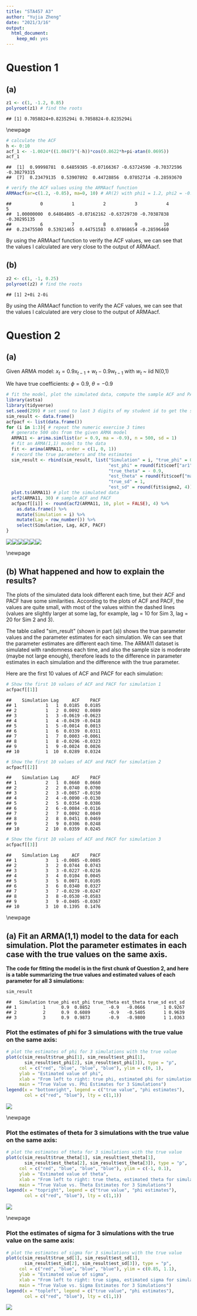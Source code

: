 ```yaml
---
title: "STA457 A3"
author: "Yujia Zheng"
date: "2021/3/16"
output:
  html_document: 
    keep_md: yes
---
```




# Question 1
## (a)

```r
z1 <- c(1, -1.2, 0.85)
polyroot(z1) # find the roots 
```

```
## [1] 0.7058824+0.8235294i 0.7058824-0.8235294i
```

\newpage


```r
# calculate the ACF
h <- 0:10
acf_1 <- -1.0024*((1.0847)^(-h))*cos(0.8622*h+pi-atan(0.0695))
acf_1
```

```
##  [1]  0.99998781  0.64859385 -0.07166367 -0.63724590 -0.70372596 -0.30279315
##  [7]  0.23479135  0.53907892  0.44728856  0.07852714 -0.28593670
```

```r
# verify the ACF values using the ARMAacf function
ARMAacf(ar=c(1.2, -0.85), ma=0, 10) # AR(2) with phi1 = 1.2, phi2 = -0.85
```

```
##           0           1           2           3           4           5 
##  1.00000000  0.64864865 -0.07162162 -0.63729730 -0.70387838 -0.30295135 
##           6           7           8           9          10 
##  0.23475500  0.53921465  0.44751583  0.07868654 -0.28596460
```

By using the ARMAacf function to verify the ACF values, we can see that the values I calculated are very close to the output of ARMAacf.

## (b)

```r
z2 <- c(1, -1, 0.25)
polyroot(z2) # find the roots 
```

```
## [1] 2+0i 2-0i
```

By using the ARMAacf function to verify the ACF values, we can see that the values I calculated are very close to the output of ARMAacf.

# Question 2
## (a)
Given ARMA model: $x_t=0.9x_{t-1}+w_t-0.9w_{t-1} \ \text{with} \ w_t$ ~ iid N(0,1)

We have true coefficients: $\phi = 0.9$, $\theta = -0.9$


```r
# fit the model, plot the simulated data, compute the sample ACF and PACF
library(astsa)
library(tidyverse)
set.seed(299) # set seed to last 3 digits of my student id to get the same result each time
sim_result <- data.frame()
acfpacf <- list(data.frame())
for (i in 1:3){ # repeat the numeric exercise 3 times
  # generate 500 obs from the given ARMA model
  ARMA11 <- arima.sim(list(ar = 0.9, ma = -0.9), n = 500, sd = 1)
  # fit an ARMA(1,1) model to the data
  fit <- arima(ARMA11, order = c(1, 0, 1))
  # record the true parameters and the estimates
  sim_result <- rbind(sim_result, list("Simulation" = i, "true_phi" = 0.9,
                                       "est_phi" = round(fit$coef["ar1"], 4),
                                       "true_theta" = - 0.9,
                                       "est_theta" = round(fit$coef["ma1"], 4),
                                       "true_sd" = 1,
                                       "est_sd" = round(fit$sigma2, 4)))
  plot.ts(ARMA11) # plot the simulated data
  acf2(ARMA11, 30) # sample ACF and PACF
  acfpacf[[i]] <- round(acf2(ARMA11, 10, plot = FALSE), 4) %>%
    as.data.frame() %>%
    mutate(Simulation = i) %>%
    mutate(Lag = row_number()) %>%
    select(Simulation, Lag, ACF, PACF)
}
```

![](STA457-A3_files/figure-html/unnamed-chunk-4-1.png)<!-- -->![](STA457-A3_files/figure-html/unnamed-chunk-4-2.png)<!-- -->![](STA457-A3_files/figure-html/unnamed-chunk-4-3.png)<!-- -->![](STA457-A3_files/figure-html/unnamed-chunk-4-4.png)<!-- -->![](STA457-A3_files/figure-html/unnamed-chunk-4-5.png)<!-- -->![](STA457-A3_files/figure-html/unnamed-chunk-4-6.png)<!-- -->

\newpage
## (b) What happened and how to explain the results?

The plots of the simulated data look different each time, but their ACF and PACF have some similarities. According to the plots of ACF and PACF, the values are quite small, with most of the values within the dashed lines (values are slightly larger at some lag, for example, lag = 10 for Sim 3, lag = 20 for Sim 2 and 3).

The table called "sim_result" (shown in part (a)) shows the true parameter values and the parameter estimates for each simulation. We can see that the parameter estimates are different each time. The ARMA11 dataset is simulated with randomness each time, and also the sample size is moderate (maybe not large enough), therefore leads to the difference in parameter estimates in each simulation and the difference with the true parameter.

Here are the first 10 values of ACF and PACF for each simulation:


```r
# Show the first 10 values of ACF and PACF for simulation 1
acfpacf[[1]]
```

```
##    Simulation Lag     ACF    PACF
## 1           1   1  0.0185  0.0185
## 2           1   2  0.0092  0.0089
## 3           1   3 -0.0619 -0.0623
## 4           1   4 -0.0439 -0.0418
## 5           1   5 -0.0014  0.0013
## 6           1   6  0.0339  0.0311
## 7           1   7  0.0003 -0.0061
## 8           1   8 -0.0296 -0.0323
## 9           1   9 -0.0024  0.0026
## 10          1  10  0.0289  0.0324
```

```r
# Show the first 10 values of ACF and PACF for simulation 2
acfpacf[[2]]
```

```
##    Simulation Lag     ACF    PACF
## 1           2   1  0.0660  0.0660
## 2           2   2  0.0740  0.0700
## 3           2   3 -0.0057 -0.0150
## 4           2   4 -0.0090 -0.0130
## 5           2   5  0.0354  0.0386
## 6           2   6 -0.0084 -0.0116
## 7           2   7  0.0092  0.0049
## 8           2   8  0.0451  0.0469
## 9           2   9  0.0306  0.0248
## 10          2  10  0.0359  0.0245
```

```r
# Show the first 10 values of ACF and PACF for simulation 3
acfpacf[[3]]
```

```
##    Simulation Lag     ACF    PACF
## 1           3   1 -0.0085 -0.0085
## 2           3   2  0.0744  0.0743
## 3           3   3 -0.0227 -0.0216
## 4           3   4  0.0104  0.0045
## 5           3   5  0.0071  0.0105
## 6           3   6  0.0340  0.0327
## 7           3   7 -0.0239 -0.0247
## 8           3   8 -0.0530 -0.0583
## 9           3   9 -0.0405 -0.0367
## 10          3  10  0.1395  0.1476
```

\newpage
## (a) Fit an ARMA(1,1) model to the data for each simulation. Plot the parameter estimates in each case with the true values on the same axis.

**The code for fitting the model is in the first chunk of Question 2, and here is a table summarizing the true values and estimated values of each parameter for all 3 simulations:**


```r
sim_result
```

```
##   Simulation true_phi est_phi true_theta est_theta true_sd est_sd
## 1          1      0.9  0.0852       -0.9   -0.0666       1 0.9267
## 2          2      0.9  0.6089       -0.9   -0.5405       1 0.9639
## 3          3      0.9  0.9873       -0.9   -0.9800       1 1.0363
```

### Plot the estimates of phi for 3 simulations with the true value on the same axis:


```r
# plot the estimates of phi for 3 simulations with the true value
plot(c(sim_result$true_phi[1], sim_result$est_phi[1],
       sim_result$est_phi[2], sim_result$est_phi[3]), type = "p",
     col = c("red", "blue", "blue", "blue"), ylim = c(0, 1),
     ylab = "Estimated value of phi",
     xlab = "From left to right: true phi, estimated phi for simulation 1, 2, 3",
     main = "True Value vs. Phi Estimates for 3 Simulations")
legend(x = "bottomright", legend = c("true value", "phi estimates"),
       col = c("red", "blue"), lty = c(1,1))
```

![](STA457-A3_files/figure-html/unnamed-chunk-7-1.png)<!-- -->

\newpage
### Plot the estimates of theta for 3 simulations with the true value on the same axis:

```r
# plot the estimates of theta for 3 simulations with the true value
plot(c(sim_result$true_theta[1], sim_result$est_theta[1],
       sim_result$est_theta[2], sim_result$est_theta[3]), type = "p",
     col = c("red", "blue", "blue", "blue"), ylim = c(-1, 0.1),
     ylab = "Estimated value of theta",
     xlab = "From left to right: true theta, estimated theta for simulation 1, 2, 3",
     main = "True Value vs. Theta Estimates for 3 Simulations")
legend(x = "topright", legend = c("true value", "phi estimates"),
       col = c("red", "blue"), lty = c(1,1))
```

![](STA457-A3_files/figure-html/unnamed-chunk-8-1.png)<!-- -->

\newpage
### Plot the estimates of sigma for 3 simulations with the true value on the same axis:

```r
# plot the estimates of sigma for 3 simulations with the true value
plot(c(sim_result$true_sd[1], sim_result$est_sd[1],
       sim_result$est_sd[2], sim_result$est_sd[3]), type = "p",
     col = c("red", "blue", "blue", "blue"), ylim = c(0.85, 1.1),
     ylab = "Estimated value of sigma",
     xlab = "From left to right: true sigma, estimated sigma for simulation 1, 2, 3",
     main = "True Value vs. Sigma Estimates for 3 Simulations")
legend(x = "topleft", legend = c("true value", "phi estimates"),
       col = c("red", "blue"), lty = c(1,1))
```

![](STA457-A3_files/figure-html/unnamed-chunk-9-1.png)<!-- -->

